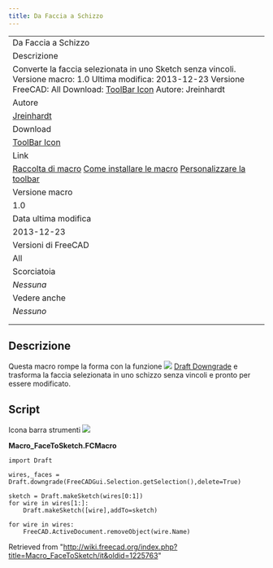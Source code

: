 ```yaml
---
title: Da Faccia a Schizzo
---
```


|                                                                                                                                                                                                                                                   |
| ------------------------------------------------------------------------------------------------------------------------------------------------------------------------------------------------------------------------------------------------- |
| Da Faccia a Schizzo                                                                                                                                                                                                                               |
| Descrizione                                                                                                                                                                                                                                       |
| Converte la faccia selezionata in uno Sketch senza vincoli. Versione macro: 1.0 Ultima modifica: 2013-12-23 Versione FreeCAD: All Download: [ToolBar Icon](https://www.freecadweb.org/wiki/images/6/6e/Macro_FaceToSketch.png) Autore: Jreinhardt |
| Autore                                                                                                                                                                                                                                            |
| [Jreinhardt](/index.php?title=User:Jreinhardt&action=edit&redlink=1 "User:Jreinhardt (page does not exist)")                                                                                                                                      |
| Download                                                                                                                                                                                                                                          |
| [ToolBar Icon](https://www.freecadweb.org/wiki/images/6/6e/Macro_FaceToSketch.png)                                                                                                                                                                |
| Link                                                                                                                                                                                                                                              |
| [Raccolta di macro](/Macros_recipes/it "Macros recipes/it") [Come installare le macro](/How_to_install_macros/it "How to install macros/it") [Personalizzare la toolbar](/Customize_Toolbars/it "Customize Toolbars/it")                          |
| Versione macro                                                                                                                                                                                                                                    |
| 1.0                                                                                                                                                                                                                                               |
| Data ultima modifica                                                                                                                                                                                                                              |
| 2013-12-23                                                                                                                                                                                                                                        |
| Versioni di FreeCAD                                                                                                                                                                                                                               |
| All                                                                                                                                                                                                                                               |
| Scorciatoia                                                                                                                                                                                                                                       |
| _Nessuna_                                                                                                                                                                                                                                         |
| Vedere anche                                                                                                                                                                                                                                      |
| _Nessuno_                                                                                                                                                                                                                                         |
|                                                                                                                                                                                                                                                   |
|                                                                                                                                                                                                                                                   |

## Descrizione

Questa macro rompe la forma con la funzione ![](/images/Draft_Downgrade.svg) [Draft Downgrade](/Draft_Downgrade/it "Draft Downgrade/it") e trasforma la faccia selezionata in uno schizzo senza vincoli e pronto per essere modificato.

## Script

Icona barra strumenti ![](/images/Macro_FaceToSketch.png)

**Macro_FaceToSketch.FCMacro**

```
import Draft

wires,_faces = Draft.downgrade(FreeCADGui.Selection.getSelection(),delete=True)

sketch = Draft.makeSketch(wires[0:1])
for wire in wires[1:]:
    Draft.makeSketch([wire],addTo=sketch)

for wire in wires:
    FreeCAD.ActiveDocument.removeObject(wire.Name)
```

Retrieved from "<http://wiki.freecad.org/index.php?title=Macro_FaceToSketch/it&oldid=1225763>"

